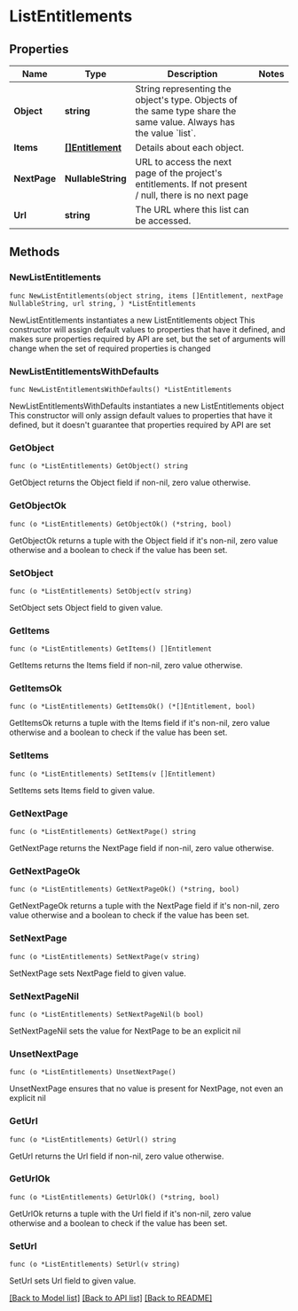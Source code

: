 # ListEntitlements

## Properties

Name | Type | Description | Notes
------------ | ------------- | ------------- | -------------
**Object** | **string** | String representing the object&#39;s type. Objects of the same type share the same value. Always has the value &#x60;list&#x60;. | 
**Items** | [**[]Entitlement**](Entitlement.md) | Details about each object. | 
**NextPage** | **NullableString** | URL to access the next page of the project&#39;s entitlements. If not present / null, there is no next page | 
**Url** | **string** | The URL where this list can be accessed. | 

## Methods

### NewListEntitlements

`func NewListEntitlements(object string, items []Entitlement, nextPage NullableString, url string, ) *ListEntitlements`

NewListEntitlements instantiates a new ListEntitlements object
This constructor will assign default values to properties that have it defined,
and makes sure properties required by API are set, but the set of arguments
will change when the set of required properties is changed

### NewListEntitlementsWithDefaults

`func NewListEntitlementsWithDefaults() *ListEntitlements`

NewListEntitlementsWithDefaults instantiates a new ListEntitlements object
This constructor will only assign default values to properties that have it defined,
but it doesn't guarantee that properties required by API are set

### GetObject

`func (o *ListEntitlements) GetObject() string`

GetObject returns the Object field if non-nil, zero value otherwise.

### GetObjectOk

`func (o *ListEntitlements) GetObjectOk() (*string, bool)`

GetObjectOk returns a tuple with the Object field if it's non-nil, zero value otherwise
and a boolean to check if the value has been set.

### SetObject

`func (o *ListEntitlements) SetObject(v string)`

SetObject sets Object field to given value.


### GetItems

`func (o *ListEntitlements) GetItems() []Entitlement`

GetItems returns the Items field if non-nil, zero value otherwise.

### GetItemsOk

`func (o *ListEntitlements) GetItemsOk() (*[]Entitlement, bool)`

GetItemsOk returns a tuple with the Items field if it's non-nil, zero value otherwise
and a boolean to check if the value has been set.

### SetItems

`func (o *ListEntitlements) SetItems(v []Entitlement)`

SetItems sets Items field to given value.


### GetNextPage

`func (o *ListEntitlements) GetNextPage() string`

GetNextPage returns the NextPage field if non-nil, zero value otherwise.

### GetNextPageOk

`func (o *ListEntitlements) GetNextPageOk() (*string, bool)`

GetNextPageOk returns a tuple with the NextPage field if it's non-nil, zero value otherwise
and a boolean to check if the value has been set.

### SetNextPage

`func (o *ListEntitlements) SetNextPage(v string)`

SetNextPage sets NextPage field to given value.


### SetNextPageNil

`func (o *ListEntitlements) SetNextPageNil(b bool)`

 SetNextPageNil sets the value for NextPage to be an explicit nil

### UnsetNextPage
`func (o *ListEntitlements) UnsetNextPage()`

UnsetNextPage ensures that no value is present for NextPage, not even an explicit nil
### GetUrl

`func (o *ListEntitlements) GetUrl() string`

GetUrl returns the Url field if non-nil, zero value otherwise.

### GetUrlOk

`func (o *ListEntitlements) GetUrlOk() (*string, bool)`

GetUrlOk returns a tuple with the Url field if it's non-nil, zero value otherwise
and a boolean to check if the value has been set.

### SetUrl

`func (o *ListEntitlements) SetUrl(v string)`

SetUrl sets Url field to given value.



[[Back to Model list]](../README.md#documentation-for-models) [[Back to API list]](../README.md#documentation-for-api-endpoints) [[Back to README]](../README.md)


